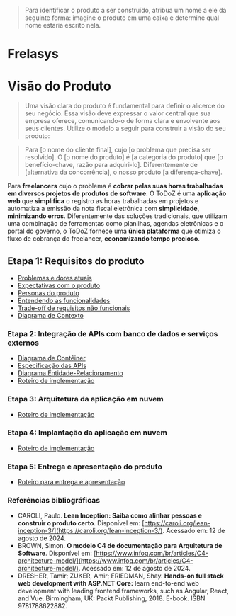 > Para identificar o produto a ser construído, atribua um nome a ele da seguinte forma:
> imagine o produto em uma caixa e determine qual nome estaria escrito nela.

# Frelasys

# Visão do Produto

> Uma visão clara do produto é fundamental para definir o alicerce do seu negócio. Essa visão deve expressar o valor central que sua empresa oferece, comunicando-o de forma clara e envolvente aos seus clientes. Utilize o modelo a seguir para construir a visão do seu produto:

> Para [o nome do cliente final], cujo [o problema que precisa ser resolvido]. O [o nome do produto] é [a categoria do produto] que [o benefício-chave, razão para adquiri-lo]. Diferentemente de [alternativa da concorrência], o nosso produto [a diferença-chave].

Para **freelancers** cujo o problema é **cobrar pelas suas horas trabalhadas em diversos projetos de produtos de software**. O ToDoZ é uma **aplicação web** que **simplifica** o registro as horas trabalhadas em projetos e automatiza a emissão da nota fiscal eletrônica com **simplicidade**, **minimizando erros**. Diferentemente das soluções tradicionais, que utilizam uma combinação de ferramentas como planilhas, agendas eletrônicas e o portal do governo, o ToDoZ fornece uma **única plataforma** que otimiza o fluxo de cobrança do freelancer, **economizando tempo precioso**.

## Etapa 1: Requisitos do produto

- [Problemas e dores atuais](docs/problemas.md)
- [Expectativas com o produto](docs/expectativas.md)
- [Personas do produto](docs/personas.md)
- [Entendendo as funcionalidades](docs/funcionalidades.md)
- [Trade-off de requisitos não funcionais](docs/tradeoffs.md)
- [Diagrama de Contexto](docs/diagrama-de-contexto.md)

### Etapa 2: Integração de APIs com banco de dados e serviços externos

- [Diagrama de Contêiner](docs/diagrama-de-conteiner.md)
- [Especificação das APIs](docs/apis.md)
- [Diagrama Entidade-Relacionamento](docs/projeto-do-banco-de-dados.md)
- [Roteiro de implementação](docs/roteiro-de-implementacao-etapa-2.md)

### Etapa 3: Arquitetura da aplicação em nuvem

- [Roteiro de implementação](docs/roteiro-de-implementacao-etapa-3.md)

### Etapa 4: Implantação da aplicação em nuvem

- [Roteiro de implementação](docs/roteiro-de-implementacao.md)

### Etapa 5: Entrega e apresentação do produto

- [Roteiro para entrega e apresentação](docs/roteiro-de-entrega-e-apresentacao.md)

### Referências bibliográficas

- CAROLI, Paulo. **Lean Inception: Saiba como alinhar pessoas e construir o produto certo**. Disponível em: [https://caroli.org/lean-inception-3/](https://caroli.org/lean-inception-3/). Acessado em: 12 de agosto de 2024.
- BROWN, Simon. **O modelo C4 de documentação para Arquitetura de Software**. Disponível em: [https://www.infoq.com/br/articles/C4-architecture-model/](https://www.infoq.com/br/articles/C4-architecture-model/). Acessado em: 12 de agosto de 2024.
- DRESHER, Tamir; ZUKER, Amir; FRIEDMAN, Shay. **Hands-on full stack web development with ASP.NET Core:** learn end-to-end web development with leading frontend frameworks, such as Angular, React, and Vue. Birmingham, UK: Packt Publishing, 2018. E-book. ISBN 9781788622882.
